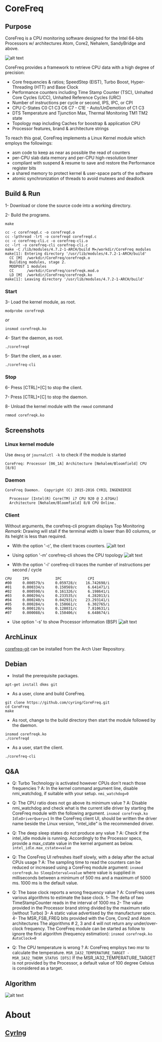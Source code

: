 # CoreFreq
## Purpose
CoreFreq is a CPU monitoring software designed for the Intel 64-bits Processors w/ architectures Atom, Core2, Nehalem, SandyBridge and above.

![alt text](http://blog.cyring.free.fr/images/CoreFreq_Top.gif "CoreFreq Top")

CoreFreq provides a framework to retrieve CPU data with a high degree of precision:

* Core frequencies & ratios; SpeedStep (EIST), Turbo Boost, Hyper-Threading (HTT) and Base Clock
* Performance counters including Time Stamp Counter (TSC), Unhalted Core Cycles (UCC), Unhalted Reference Cycles (URC)
* Number of instructions per cycle or second, IPS, IPC, or CPI
* CPU C-States C0 C1 C3 C6 C7 - C1E - Auto/UnDemotion of C1 C3
* DTS Temperature and Tjunction Max, Thermal Monitoring TM1 TM2 state
* Topology map including Caches for boostrap & application CPU
* Processor features, brand & architecture strings


To reach this goal, CoreFreq implements a Linux Kernel module which employs the followings:

* asm code to keep as near as possible the read of counters
* per-CPU slab data memory and per-CPU high-resolution timer
* compliant with suspend & resume to save and restore the Performance register bits
* a shared memory to protect kernel & user-space parts of the software
* atomic synchronization of threads to avoid mutexes and deadlock


## Build & Run
 1- Download or clone the source code into a working directory.
 
 2- Build the programs.
```
make
```

```
cc -c corefreqd.c -o corefreqd.o
cc -lpthread -lrt -o corefreqd corefreqd.c
cc -c corefreq-cli.c -o corefreq-cli.o
cc -lrt -o corefreq-cli corefreq-cli.c
make -C /lib/modules/4.7.2-1-ARCH/build M=/workdir/CoreFreq modules
make[1]: Entering directory '/usr/lib/modules/4.7.2-1-ARCH/build'
  CC [M]  /workdir/CoreFreq/corefreqk.o
  Building modules, stage 2.
  MODPOST 1 modules
  CC      /workdir/CoreFreq/corefreqk.mod.o
  LD [M]  /workdir/CoreFreq/corefreqk.ko
make[1]: Leaving directory '/usr/lib/modules/4.7.2-1-ARCH/build'
```

### Start

 3- Load the kernel module, as root.
```
modprobe corefreqk
```
 _or_
```
insmod corefreqk.ko
```
 4- Start the daemon, as root.
```
./corefreqd
```
 5- Start the client, as a user.
```
./corefreq-cli
```

### Stop

 6- Press [CTRL]+[C] to stop the client.

 7- Press [CTRL]+[C] to stop the daemon.

 8- Unload the kernel module with the ```rmmod``` command
```
rmmod corefreqk.ko
```

## Screenshots
### Linux kernel module
Use ```dmesg``` or ```journalctl -k``` to check if the module is started
```
CoreFreq: Processor [06_1A] Architecture [Nehalem/Bloomfield] CPU [8/8]
```

### Daemon
```
CoreFreq Daemon.  Copyright (C) 2015-2016 CYRIL INGENIERIE

  Processor [Intel(R) Core(TM) i7 CPU 920 @ 2.67GHz]
  Architecture [Nehalem/Bloomfield] 8/8 CPU Online.
```

### Client
Without arguments, the corefreq-cli program displays Top Monitoring  
_Remark_: Drawing will stall if the terminal width is lower than 80 columns, or its height is less than required.

 * With the option '-c', the client traces counters.
![alt text](http://blog.cyring.free.fr/images/CoreFreq_Counters.gif "CoreFreq Counters")

 * Using option '-m' corefreq-cli shows the CPU topology
![alt text](http://blog.cyring.free.fr/images/CoreFreq_Topology.png "CoreFreq CPU & caches topology")

 * With the option '-i' corefreq-cli traces the number of instructions per second / cycle
```
CPU     IPS            IPC            CPI
#00     0.000579/s     0.059728/c    16.742698/i
#01     0.000334/s     0.150569/c     6.641471/i
#02     0.000598/s     0.161326/c     6.198641/i
#03     0.000294/s     0.233535/c     4.282013/i
#04     0.000240/s     0.042931/c    23.293141/i
#05     0.000284/s     0.158661/c     6.302765/i
#06     0.000128/s     0.128031/c     7.810631/i
#07     0.000088/s     0.150406/c     6.648674/i
```

 * Use option '-s' to show Processor information (BSP)
![alt text](http://blog.cyring.free.fr/images/CoreFreq_SysInfo.png "CoreFreq System Info")

## ArchLinux
[corefreq-git](https://aur.archlinux.org/packages/corefreq-git) can be installed from the Arch User Repository.

## Debian
 * Install the prerequisite packages.
```
apt-get install dkms git
```
 * As a user, clone and build CoreFreq.
```
git clone https://github.com/cyring/CoreFreq.git
cd CoreFreq
make
```
 * As root, change to the build directory then start the module followed by the daemon.
```
insmod corefreqk.ko
./corefreqd
```
 * As a user, start the client.
```
./corefreq-cli
```

## Q&A

* Q: Turbo Technology is activated however CPUs don't reach those frequencies ?
  A: In the kernel command argument line, disable nmi_watchdog, if suitable with your setup.
  ```nmi_watchdog=0```

* Q: The CPU ratio does not go above its minimum value ?
  A: Disable nmi_watchdog and check what is the current idle driver by starting the CoreFreq module with the following argument.
  ```insmod corefreqk.ko IdleDriverQuery=1```
     In the CoreFreq client UI, should be written the driver name beside the Linux version, "intel_idle" is the recommended driver.

* Q: The deep sleep states do not produce any value ?
  A: Check if the intel_idle module is running.
     Accordingly to the Processor specs, provide a max_cstate value in the kernel argument as below.
  ```intel_idle.max_cstate=value```

* Q: The CoreFreq UI refreshes itself slowly, with a delay after the actual CPUs usage ?
  A: The sampling time to read the counters can be reduced or increased using a CoreFreq module argument:
  ```insmod corefreqk.ko SleepInterval=value```
     where value is supplied in milliseconds between a minimum of 500 ms and a maximum of 5000 ms. 1000 ms is the default value.

* Q: The base clock reports a wrong frequency value ?
  A: CoreFreq uses various algorithms to estimate the base clock.
     1- The delta of two TimeStampCounter reads in the interval of 1000 ms
     2- The value provided in the Processor brand string divided by the maximum ratio (without Turbo)
     3- A static value advertised by the manufacturer specs.
     4- The MSR_FSB_FREQ bits provided with the Core, Core2 and Atom architectures
     The algorithms # 2, 3 and 4 will not return any under/over-clock frequency.
     The CoreFreq module can be started as follow to ignore the first algorithm (frequency estimation):
  ```insmod corefreqk.ko AutoClock=0```

* Q: The CPU temperature is wrong ?
  A: CoreFreq employs two msr to calculate the temperature.
  ```MSR_IA32_TEMPERATURE_TARGET - MSR_IA32_THERM_STATUS [DTS]```
     If the MSR_IA32_TEMPERATURE_TARGET is not provided by the Processor, a default value of 100 degree Celsius is considered as a target.

## Algorithm
![alt text](http://blog.cyring.free.fr/images/CoreFreq-algorithm.png "CoreFreq algorithm")

# About
[CyrIng](https://github.com/cyring)
 -------